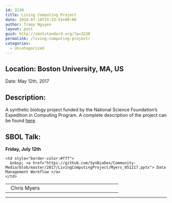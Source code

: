 ```yaml
---
id: 3230
title: Living Computing Project
date: 2018-07-18T15:23:53+00:00
author: Tramy Nguyen
layout: post
guid: http://sbolstandard.org/?p=3230
permalink: /living-computing-project/
categories:
  - Uncategorized
---
```

## Location: Boston University, MA, US  
Date: May 12th, 2017  


## Description:

A synthetic biology project funded by the National Science Foundation&#8217;s Expedition in Computing Program. A complete description of the project can be found [here](https://www.programmingbiology.org).

## SBOL Talk:

**Friday, July 12th**

<table style="width:70%;border-color:#fff;margin-bottom:0px">
  <tr>
    <td style="border-color:#fff; width:30%;">
      &nbsp; Chris Myers
    </td>
    
    <td style="border-color:#fff">
      &nbsp; <a href="https://github.com/SynBioDex/Community-Media/blob/master/2017/LivingComputingProject/Myers_051217.pptx"> Data Management Workflow </a>
    </td>
  </tr>
</table>

****